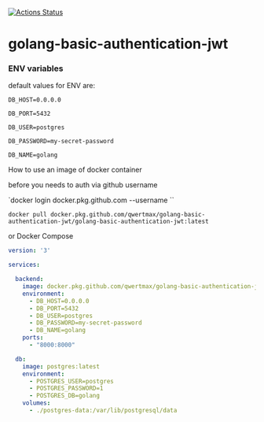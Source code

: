 [![Actions Status](https://github.com/qwertmax/golang-basic-authentication-jwt/workflows/Go/badge.svg)](https://github.com/qwertmax/golang-basic-authentication-jwt/actions)

# golang-basic-authentication-jwt

### ENV variables

default values for ENV are:


`DB_HOST=0.0.0.0`

`DB_PORT=5432`

`DB_USER=postgres`

`DB_PASSWORD=my-secret-password`

`DB_NAME=golang`



How to use an image of docker container

before you needs to auth via github username 

`docker login docker.pkg.github.com --username <github username>``

`docker pull docker.pkg.github.com/qwertmax/golang-basic-authentication-jwt/golang-basic-authentication-jwt:latest`

or Docker Compose

```yml
version: '3'

services:

  backend:
    image: docker.pkg.github.com/qwertmax/golang-basic-authentication-jwt/golang-basic-authentication-jwt:latest
    environment:
      - DB_HOST=0.0.0.0
      - DB_PORT=5432
      - DB_USER=postgres
      - DB_PASSWORD=my-secret-password
      - DB_NAME=golang
    ports:
      - "8000:8000"

  db:
    image: postgres:latest
    environment:
      - POSTGRES_USER=postgres
      - POSTGRES_PASSWORD=1
      - POSTGRES_DB=golang
    volumes:
      - ./postgres-data:/var/lib/postgresql/data

```
